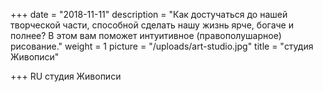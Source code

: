 +++
date = "2018-11-11"
description = "Как достучаться до нашей творческой части, способной сделать нашу жизнь ярче, богаче и полнее? В этом вам поможет интуитивное (правополушарное) рисование."
weight = 1
picture = "/uploads/art-studio.jpg"
title = "студия Живописи"

+++
RU
студия Живописи
